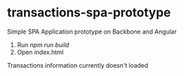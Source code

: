 # transactions-spa-prototype

Simple SPA Application prototype on Backbone and Angular

1. Run *npm run build*
2. Open index.html

Transactions information currently doesn't loaded
